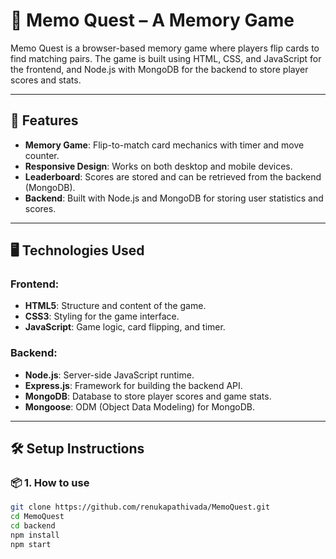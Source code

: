 # 🧠 Memo Quest – A Memory Game

Memo Quest is a browser-based memory game where players flip cards to find matching pairs. The game is built using HTML, CSS, and JavaScript for the frontend, and Node.js with MongoDB for the backend to store player scores and stats.

---

## 🚀 Features

- **Memory Game**: Flip-to-match card mechanics with timer and move counter.
- **Responsive Design**: Works on both desktop and mobile devices.
- **Leaderboard**: Scores are stored and can be retrieved from the backend (MongoDB).
- **Backend**: Built with Node.js and MongoDB for storing user statistics and scores.

---

## 🖥️ Technologies Used

### Frontend:
- **HTML5**: Structure and content of the game.
- **CSS3**: Styling for the game interface.
- **JavaScript**: Game logic, card flipping, and timer.

### Backend:
- **Node.js**: Server-side JavaScript runtime.
- **Express.js**: Framework for building the backend API.
- **MongoDB**: Database to store player scores and game stats.
- **Mongoose**: ODM (Object Data Modeling) for MongoDB.

---

## 🛠️ Setup Instructions

### 📦 1. How to use

```bash
git clone https://github.com/renukapathivada/MemoQuest.git
cd MemoQuest
cd backend
npm install
npm start



